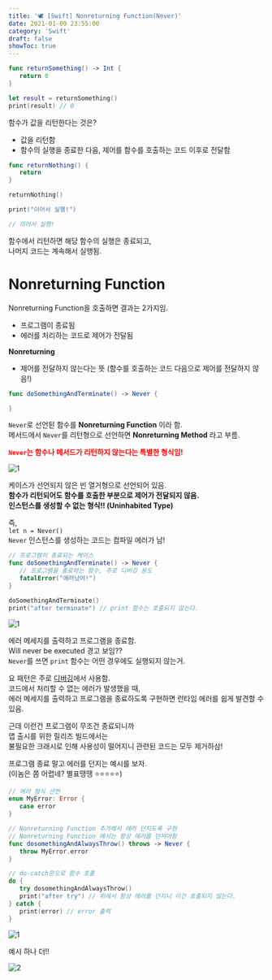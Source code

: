 ```yaml
---
title: '🕊 [Swift] Nonreturning Function(Never)'
date: 2021-01-09 23:55:00
category: 'Swift'
draft: false
showToc: true
---
```


```swift
func returnSomething() -> Int {
   return 0
}

let result = returnSomething()
print(result) // 0
```

함수가 값을 리턴한다는 것은?

- 값을 리턴함
- 함수의 실행을 종료한 다음, 제어를 함수를 호출하는 코드 이후로 전달함

```swift
func returnNothing() {
   return
}

returnNothing()

print("이어서 실행!")

// 이어서 실행!
```

함수에서 리턴하면 해당 함수의 실행은 종료되고,  
나머지 코드는 계속해서 실행됨.

# Nonreturning Function

Nonreturning Function을 호출하면 결과는 2가지임.

- 프로그램이 종료됨
- 에러를 처리하는 코드로 제어가 전달됨

**Nonreturning**

- 제어를 전달하지 않는다는 뜻 (함수를 호출하는 코드 다음으로 제어를 전달하지 않음!)

```swift
func doSomethingAndTerminate() -> Never {

}
```

`Never`로 선언된 함수를 **Nonreturning Function** 이라 함.  
메서드에서 `Never`를 리턴형으로 선언하면 **Nonreturning Method** 라고 부름.

<span style="color: red;">**`Never`는 함수나 메서드가 리턴하지 않는다는 특별한 형식임!**</span>

![1](https://user-images.githubusercontent.com/55340876/110240995-e42be700-7f91-11eb-8717-43f1a3188509.png)

케이스가 선언되지 않은 빈 열거형으로 선언되어 있음.  
**함수가 리턴되어도 함수를 호출한 부분으로 제어가 전달되지 않음.**  
**인스턴스를 생성할 수 없는 형식!! (Uninhabited Type)**

즉,  
`let n = Never()`  
`Never` 인스턴스를 생성하는 코드는 컴파일 에러가 남!

```swift
// 프로그램이 종료되는 케이스
func doSomethingAndTerminate() -> Never {
   // 프로그램을 종료하는 함수, 주로 디버깅 용도
   fatalError("에러났어!")
}

doSomethingAndTerminate()
print("after terminate") // print 함수는 호출되지 않는다.
```

![1](https://user-images.githubusercontent.com/55340876/110241040-189fa300-7f92-11eb-999e-3d2a5e0d1226.png)

에러 메세지를 출력하고 프로그램을 종료함.  
Will never be executed 경고 보임??  
`Never`를 쓰면 `print` 함수는 어떤 경우에도 실행되지 않는거.

요 패턴은 주로 <u>디버깅</u>에서 사용함.  
코드에서 처리할 수 없는 에러가 발생했을 때,  
에러 메세지를 출력하고 프로그램을 종료하도록 구현하면 런타임 에러를 쉽게 발견할 수 있음.

근데 이런건 프로그램이 무조건 종료되니까  
앱 출시를 위한 릴리즈 빌드에서는  
불필요한 크래시로 인해 사용성이 떨어지니 관련된 코드는 모두 제거하삼!

프로그램 종료 말고 에러를 던지는 예시를 보자.  
(이놈은 쫌 어렵네? 별표땡땡 ⭐️⭐️⭐️⭐️⭐️)

```swift
// 에러 형식 선언
enum MyError: Error {
   case error
}

// Nonreturning Function 추가해서 에러 던지도록 구현
// Nonreturning Function 에서는 항상 에러를 던져야함
func dosomethingAndAlwaysThrow() throws -> Never {
   throw MyError.error
}

// do-catch문으로 함수 호출
do {
   try dosomethingAndAlwaysThrow()
   print("after try") // 위에서 항상 에러를 던지니 이건 호출되지 않는다.
} catch {
   print(error) // error 출력
}
```

![1](https://user-images.githubusercontent.com/55340876/110241093-56043080-7f92-11eb-8d41-29d81212056a.png)

예시 하나 더!!

![2](https://user-images.githubusercontent.com/55340876/110241089-53094000-7f92-11eb-8cfc-24e5855d7d75.png)
